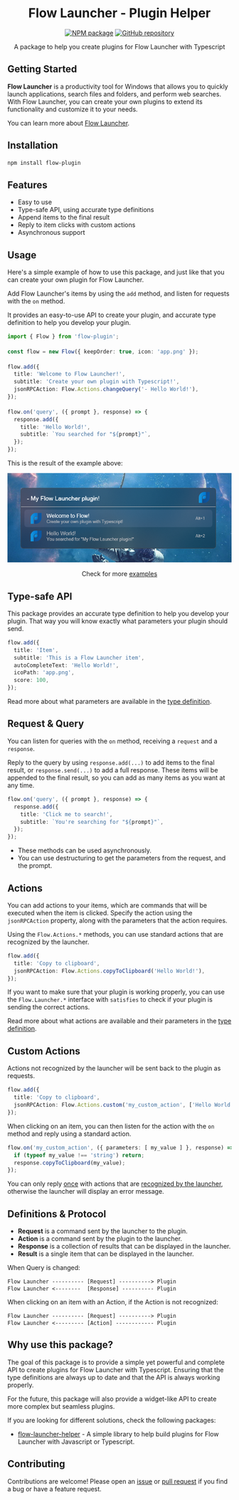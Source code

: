 <h1 align="center">Flow Launcher - Plugin Helper</h1>

<p align="center">
  <a href="https://npmjs.com/package/flow-plugin"><img src="https://img.shields.io/badge/npm-flow--plugin-blue?logo=npm" alt="NPM package"></a>
  <a href="https://github.com/DrafaKiller/FlowPlugin-ts"><img src="https://img.shields.io/badge/GitHub-FlowPlugin--ts-blue?logo=github" alt="GitHub repository"></a>
</p>

<p align="center">A package to help you create plugins for Flow Launcher with Typescript</p>

## Getting Started

**Flow Launcher** is a productivity tool for Windows that allows you to quickly launch applications, search files and folders, and perform web searches. With Flow Launcher, you can create your own plugins to extend its functionality and customize it to your needs.

You can learn more about [Flow Launcher](https://www.flowlauncher.com/).

## Installation

```bash
npm install flow-plugin
```

## Features

- Easy to use
- Type-safe API, using accurate type definitions
- Append items to the final result
- Reply to item clicks with custom actions
- Asynchronous support

## Usage

Here's a simple example of how to use this package, and just like that you can create your own plugin for Flow Launcher.

Add Flow Launcher's items by using the `add` method, and listen for requests with the `on` method.

It provides an easy-to-use API to create your plugin, and accurate type definition to help you develop your plugin.

```ts
import { Flow } from 'flow-plugin';

const flow = new Flow({ keepOrder: true, icon: 'app.png' });

flow.add({
  title: 'Welcome to Flow Launcher!',
  subtitle: 'Create your own plugin with Typescript!',
  jsonRPCAction: Flow.Actions.changeQuery('- Hello World!'),
});

flow.on('query', ({ prompt }, response) => {
  response.add({
    title: 'Hello World!',
    subtitle: `You searched for "${prompt}"`,
  });
});
```

This is the result of the example above:

<p align="center">
  <img src="https://raw.githubusercontent.com/DrafaKiller/FlowPlugin-ts/v1.0.0/assets/welcome.png" alt="Usage Result">
</p>

<p align="center">Check for more <a href="https://github.com/DrafaKiller/FlowPlugin-ts/tree/v1.0.0/example">examples</a></p>

## Type-safe API

This package provides an accurate type definition to help you develop your plugin.
That way you will know exactly what parameters your plugin should send.

```ts
flow.add({
  title: 'Item',
  subtitle: 'This is a Flow Launcher item',
  autoCompleteText: 'Hello World!',
  icoPath: 'app.png',
  score: 100,
});
```

Read more about what parameters are available in the [type definition](https://github.com/DrafaKiller/FlowPlugin-ts/blob/v1.0.0/src/api/types/core.ts#L20-L37).

## Request & Query

You can listen for queries with the `on` method, receiving a `request` and a `response`.

Reply to the query by using `response.add(...)` to add items to the final result, or `response.send(...)` to add a full response. These items will be appended to the final result, so you can add as many items as you want at any time.

```ts
flow.on('query', ({ prompt }, response) => {
  response.add({
    title: 'Click me to search!',
    subtitle: `You're searching for "${prompt}"`,
  });
});
```

- These methods can be used asynchronously.
- You can use destructuring to get the parameters from the request, and the prompt.

## Actions

You can add actions to your items, which are commands that will be executed when the item is clicked. Specify the action using the `jsonRPCAction` property, along with the parameters that the action requires.

Using the `Flow.Actions.*` methods, you can use standard actions that are recognized by the launcher.

```ts
flow.add({
  title: 'Copy to clipboard',
  jsonRPCAction: Flow.Actions.copyToClipboard('Hello World!'),
});
```

If you want to make sure that your plugin is working properly, you can use the `Flow.Launcher.*` interface with `satisfies` to check if your plugin is sending the correct actions.

Read more about what actions are available and their parameters in the [type definition](https://github.com/DrafaKiller/FlowPlugin-ts/blob/v1.0.0/src/api/types/standard.ts#L50-L177).


## Custom Actions

Actions not recognized by the launcher will be sent back to the plugin as requests.

```ts
flow.add({
  title: 'Copy to clipboard',
  jsonRPCAction: Flow.Actions.custom('my_custom_action', ['Hello World!']),
});
```

When clicking on an item, you can then listen for the action with the `on` method and reply using a standard action.

```ts
flow.on('my_custom_action', ({ parameters: [ my_value ] }, response) => {
  if (typeof my_value !== 'string') return;
  response.copyToClipboard(my_value);
});
```

You can only reply <u>once</u> with actions that are <u>recognized by the launcher</u>, otherwise the launcher will display an error message.

## Definitions & Protocol

- **Request** is a command sent by the launcher to the plugin.
- **Action** is a command sent by the plugin to the launcher.
- **Response** is a collection of results that can be displayed in the launcher.
- **Result** is a single item that can be displayed in the launcher.

When Query is changed:
```
Flow Launcher ---------- [Request] ----------> Plugin
Flow Launcher <--------  [Response] ---------- Plugin
```

When clicking on an item with an Action, if the Action is not recognized:
```
Flow Launcher ---------- [Request] ----------> Plugin
Flow Launcher <--------- [Action] ------------ Plugin
```

## Why use this package?

The goal of this package is to provide a simple yet powerful and complete API to create plugins for Flow Launcher with Typescript.
Ensuring that the type definitions are always up to date and that the API is always working properly.

For the future, this package will also provide a widget-like API to create more complex but seamless plugins.

If you are looking for different solutions, check the following packages:

- [flow-launcher-helper](https://www.npmjs.com/package/flow-launcher-helper) - A simple library to help build plugins for Flow Launcher with Javascript or Typescript.

## Contributing

Contributions are welcome! Please open an [issue](https://github.com/DrafaKiller/FlowPlugin-ts/issues) or [pull request](https://github.com/DrafaKiller/FlowPlugin-ts/pulls) if you find a bug or have a feature request.
